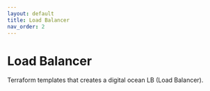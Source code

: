 ```yaml
---
layout: default
title: Load Balancer
nav_order: 2
---
```


# Load Balancer

Terraform templates that creates a digital ocean LB (Load Balancer).